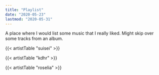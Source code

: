 ```yaml
---
title: "Playlist"
date: "2020-05-23"
lastmod: "2020-05-31"
---
```


A place where I would list some music that I really liked. Might skip over some tracks from an album.

{{< artistTable "suisei" >}}

{{< artistTable "kdhr" >}}

{{< artistTable "roselia" >}}

